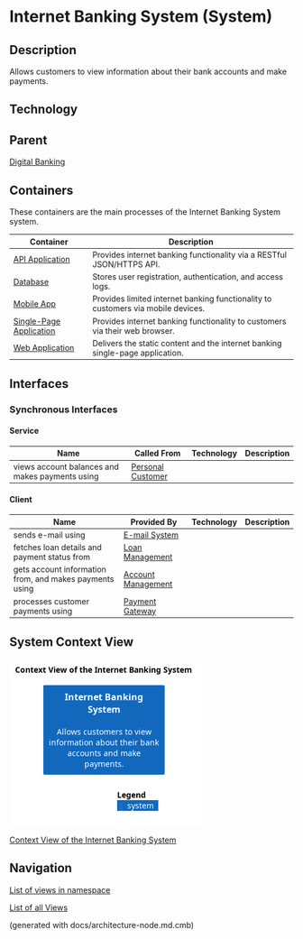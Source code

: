 # Internet Banking System (System)
## Description
Allows customers to view information about their bank accounts and make payments.

## Technology


## Parent
[Digital Banking](../../../mybank/digital-banking/context-boundary.md)
## Containers
These containers are the main processes of the Internet Banking System system.

| Container | Description |
|---|---|
| [API Application](../../../mybank/digital-banking/internet-banking-system/api-application.md)| Provides internet banking functionality via a RESTful JSON/HTTPS API. |
| [Database](../../../mybank/digital-banking/internet-banking-system/database.md)| Stores user registration, authentication, and access logs. |
| [Mobile App](../../../mybank/digital-banking/internet-banking-system/mobile-app.md)| Provides limited internet banking functionality to customers via mobile devices. |
| [Single-Page Application](../../../mybank/digital-banking/internet-banking-system/single-page-app.md)| Provides internet banking functionality to customers via their web browser. |
| [Web Application](../../../mybank/digital-banking/internet-banking-system/web-app.md)| Delivers the static content and the internet banking single-page application. |

## Interfaces

### Synchronous Interfaces

#### Service
| Name | Called From | Technology | Description |
|---|---|---|---|
| views account balances and makes payments using | [Personal Customer](../../../mybank/personal-customer.md) |  |  |

#### Client
| Name | Provided By | Technology | Description |
|---|---|---|---|
| sends e-mail using | [E-mail System](../../../mybank/email-system.md) |  |  |
| fetches loan details and payment status from | [Loan Management](../../../mybank/core-banking/loan-management-system.md) |  |  |
| gets account information from, and makes payments using | [Account Management](../../../mybank/core-banking/account-management-system.md) |  |  |
| processes customer payments using | [Payment Gateway](../../../mybank/payment/payment-gateway-system.md) |  |  |

## System Context View
![Context View of the Internet Banking System](../../../mybank/digital-banking/internet-banking-system/context-view.png)

[Context View of the Internet Banking System](../../../mybank/digital-banking/internet-banking-system/context-view.md)


## Navigation
[List of views in namespace](./views-in-namespace.md)

[List of all Views](../../../views.md)

(generated with docs/architecture-node.md.cmb)
